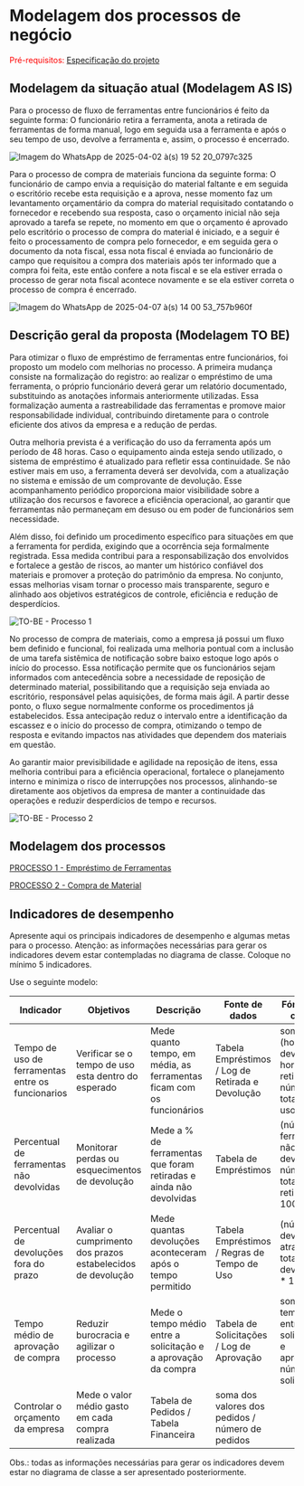 # Modelagem dos processos de negócio

<span style="color:red">Pré-requisitos: <a href="02-Especificacao.md"> Especificação do projeto</a></span>

## Modelagem da situação atual (Modelagem AS IS)

Para o processo de fluxo de ferramentas entre funcionários é feito da seguinte forma: O funcionário retira a ferramenta, anota a retirada de ferramentas de forma manual, logo em seguida usa a ferramenta e após o seu tempo de uso, devolve a ferramenta e, assim, o processo é encerrado.


![Imagem do WhatsApp de 2025-04-02 à(s) 19 52 20_0797c325](https://github.com/user-attachments/assets/06680ce1-6ac9-49a8-a590-2fd381970c41)


Para o processo de compra de materiais funciona da seguinte forma: O funcionário de campo envia a requisição do material faltante e em seguida o escritório recebe esta requisição e a aprova, nesse momento faz um levantamento orçamentário da compra do material requisitado contatando o fornecedor e recebendo sua resposta, caso o orçamento inicial não seja aprovado a tarefa se repete, no momento em que o orçamento é aprovado pelo escritório o processo de compra do material é iniciado, e a seguir é feito o processamento de compra pelo fornecedor, e em seguida gera o documento da nota fiscal, essa nota fiscal é enviada ao funcionário de campo que requisitou a compra dos materiais após ter informado que a compra foi feita, este então confere a nota fiscal e se ela estiver errada o processo de gerar nota fiscal acontece novamente e se ela estiver correta o processo de compra é encerrado.

![Imagem do WhatsApp de 2025-04-07 à(s) 14 00 53_757b960f](https://github.com/user-attachments/assets/363e9584-b8cc-4b1f-af2b-f0aa48cf064a)

## Descrição geral da proposta (Modelagem TO BE)

Para otimizar o fluxo de empréstimo de ferramentas entre funcionários, foi proposto um modelo com melhorias no processo. A primeira mudança consiste na formalização do registro: ao realizar o empréstimo de uma ferramenta, o próprio funcionário deverá gerar um relatório documentado, substituindo as anotações informais anteriormente utilizadas. Essa formalização aumenta a rastreabilidade das ferramentas e promove maior responsabilidade individual, contribuindo diretamente para o controle eficiente dos ativos da empresa e a redução de perdas.

Outra melhoria prevista é a verificação do uso da ferramenta após um período de 48 horas. Caso o equipamento ainda esteja sendo utilizado, o sistema de empréstimo é atualizado para refletir essa continuidade. Se não estiver mais em uso, a ferramenta deverá ser devolvida, com a atualização no sistema e emissão de um comprovante de devolução. Esse acompanhamento periódico proporciona maior visibilidade sobre a utilização dos recursos e favorece a eficiência operacional, ao garantir que ferramentas não permaneçam em desuso ou em poder de funcionários sem necessidade.

Além disso, foi definido um procedimento específico para situações em que a ferramenta for perdida, exigindo que a ocorrência seja formalmente registrada. Essa medida contribui para a responsabilização dos envolvidos e fortalece a gestão de riscos, ao manter um histórico confiável dos materiais e promover a proteção do patrimônio da empresa. No conjunto, essas melhorias visam tornar o processo mais transparente, seguro e alinhado aos objetivos estratégicos de controle, eficiência e redução de desperdícios.


![TO-BE - Processo 1](https://github.com/user-attachments/assets/77a6eae2-1979-4d32-93c5-13e8fa5a22ac)

No processo de compra de materiais, como a empresa já possui um fluxo bem definido e funcional, foi realizada uma melhoria pontual com a inclusão de uma tarefa sistêmica de notificação sobre baixo estoque logo após o início do processo. Essa notificação permite que os funcionários sejam informados com antecedência sobre a necessidade de reposição de determinado material, possibilitando que a requisição seja enviada ao escritório, responsável pelas aquisições, de forma mais ágil. A partir desse ponto, o fluxo segue normalmente conforme os procedimentos já estabelecidos. Essa antecipação reduz o intervalo entre a identificação da escassez e o início do processo de compra, otimizando o tempo de resposta e evitando impactos nas atividades que dependem dos materiais em questão.

Ao garantir maior previsibilidade e agilidade na reposição de itens, essa melhoria contribui para a eficiência operacional, fortalece o planejamento interno e minimiza o risco de interrupções nos processos, alinhando-se diretamente aos objetivos da empresa de manter a continuidade das operações e reduzir desperdícios de tempo e recursos.

![TO-BE - Processo 2](https://github.com/user-attachments/assets/3fd0cb72-f7d5-474b-b59b-e38445cffe1e)

## Modelagem dos processos

[PROCESSO 1 - Empréstimo de Ferramentas](./images/TO-BE-emprestimo-ferramenta.png "Detalhamento do processo 1.")

[PROCESSO 2 - Compra de Material](./process/TO-BE-Compra-de-Materia.md "Detalhamento do processo 2.")


## Indicadores de desempenho

Apresente aqui os principais indicadores de desempenho e algumas metas para o processo. Atenção: as informações necessárias para gerar os indicadores devem estar contempladas no diagrama de classe. Coloque no mínimo 5 indicadores.

Use o seguinte modelo:

| **Indicador** | **Objetivos** | **Descrição** | **Fonte de dados** | **Fórmula de cálculo** |
| ---           | ---           | ---           | ---             | ---             |
| Tempo de uso de ferramentas entre os funcionarios | Verificar se o tempo de uso esta dentro do esperado | Mede quanto tempo, em média, as ferramentas ficam com os funcionários | Tabela Empréstimos / Log de Retirada e Devolução | soma de (hora da devolução - hora da retirada) / número total de usos |
| Percentual de ferramentas não devolvidas | Monitorar perdas ou esquecimentos de devolução| Mede a % de ferramentas que foram retiradas e ainda não devolvidas | Tabela de Empréstimos | (número de ferramentas não devolvidas / número total de retiradas) * 100 |
| Percentual de devoluções fora do prazo | Avaliar o cumprimento dos prazos estabelecidos de devolução | Mede quantas devoluções aconteceram após o tempo permitido | Tabela Empréstimos / Regras de Tempo de Uso | (número de devoluções atrasadas / total de devoluções) * 100 |
| Tempo médio de aprovação de compra | Reduzir burocracia e agilizar o processo |Mede o tempo médio entre a solicitação e a aprovação da compra | Tabela de Solicitações / Log de Aprovação | soma dos tempos entre solicitação e aprovação / número de solicitações |
|Controlar o orçamento da empresa|Mede o valor médio gasto em cada compra realizada| Tabela de Pedidos / Tabela Financeira | soma dos valores dos pedidos / número de pedidos|


Obs.: todas as informações necessárias para gerar os indicadores devem estar no diagrama de classe a ser apresentado posteriormente.
